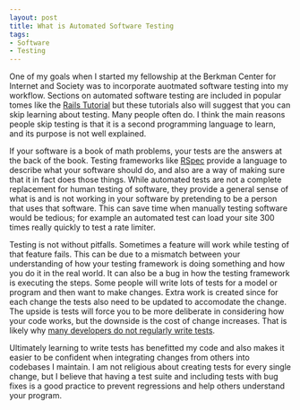 ```yaml
---
layout: post
title: What is Automated Software Testing
tags:
- Software
- Testing
---
```

One of my goals when I started my fellowship at the Berkman Center for Internet and Society was to incorporate auotmated software testing into my workflow. Sections on automated software testing are included in popular tomes like the [Rails Tutorial](http://www.railstutorial.org) but these tutorials also will suggest that you can skip learning about testing. Many people often do. I think the main reasons people skip testing is that it is a second programming language to learn, and its purpose is not well explained. 

If your software is a book of math problems, your tests are the answers at the back of the book. Testing frameworks like [RSpec](https://www.relishapp.com/rspec/rspec-rails/docs) provide a language to describe what your software should do, and also are a way of making sure that it in fact does those things. While automated tests are not a complete replacement for human testing of software, they provide a general sense of what is and is not working in your software by pretending to be a person that uses that software. This can save time when manually testing software would be tedious; for example an automated test can load your site 300 times really quickly to test a rate limiter.

Testing is not without pitfalls. Sometimes a feature will work while testing of that feature fails. This can be due to a mismatch between your understanding of how your testing framework is doing something and how you do it in the real world. It can also be a bug in how the testing framework is executing the steps. Some people will write lots of tests for a model or program and then want to make changes. Extra work is created since for each change the tests also need to be updated to accomodate the change. The upside is tests will force you to be more deliberate in considering how your code works, but the downside is the cost of change increases. That is likely why [many developers do not regularly write tests](https://www.git-tower.com/p/mac-dev-survey/).

Ultimately learning to write tests has benefitted my code and also makes it easier to be confident when integrating changes from others into codebases I maintain. I am not religious about creating tests for every single change, but I believe that having a test suite and including tests with bug fixes is a good practice to prevent regressions and help others understand your program. 
